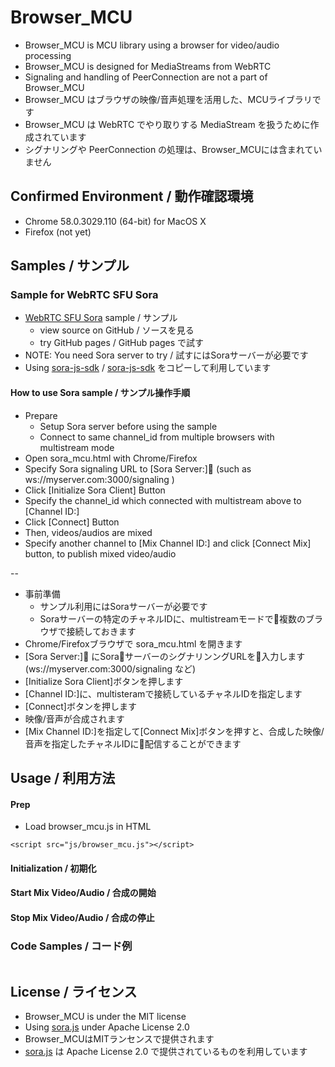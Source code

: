 # Browser_MCU

* Browser_MCU is MCU library using a browser for video/audio processing
* Browser_MCU is designed for MediaStreams from WebRTC
* Signaling and handling of PeerConnection are not a part of Browser_MCU
* Browser_MCU はブラウザの映像/音声処理を活用した、MCUライブラリです
* Browser_MCU は WebRTC でやり取りする MediaStream を扱うために作成されています
* シグナリングや PeerConnection の処理は、Browser_MCUには含まれていません

## Confirmed Environment / 動作確認環境

* Chrome  58.0.3029.110 (64-bit) for MacOS X
* Firefox (not yet)


## Samples / サンプル

### Sample for WebRTC SFU Sora

* [WebRTC SFU Sora](https://sora.shiguredo.jp/) sample / サンプル
  * view source on GitHub / ソースを見る
  * try GitHub pages / GitHub pages で試す
* NOTE: You need Sora server to try /  試すにはSoraサーバーが必要です
* Using [sora-js-sdk](https://github.com/shiguredo/sora-js-sdk)  / [sora-js-sdk](https://github.com/shiguredo/sora-js-sdk) をコピーして利用しています

#### How to use Sora sample / サンプル操作手順

* Prepare
  * Setup Sora server before using the sample
  * Connect to same channel_id from multiple browsers with multistream mode
* Open sora_mcu.html with Chrome/Firefox
* Specify Sora signaling URL to [Sora Server:] (such as ws://myserver.com:3000/signaling )
* Click [Initialize Sora Client] Button
* Specify the channel_id which connected with multistream above to [Channel ID:]
* Click [Connect] Button
* Then, videos/audios are mixed
* Specify another channel to [Mix Channel ID:] and click [Connect Mix] button, to publish mixed video/audio

--

* 事前準備
  * サンプル利用にはSoraサーバーが必要です
  * Soraサーバーの特定のチャネルIDに、multistreamモードで複数のブラウザで接続しておきます
* Chrome/Firefoxブラウザで sora_mcu.html を開きます
* [Sora Server:] にSoraサーバーのシグナリンングURLを入力します(ws://myserver.com:3000/signaling など)
* [Initialize Sora Client]ボタンを押します
* [Channel ID:]に、multisteramで接続しているチャネルIDを指定します
* [Connect]ボタンを押します
* 映像/音声が合成されます
* [Mix Channel ID:]を指定して[Connect Mix]ボタンを押すと、合成した映像/音声を指定したチャネルIDに配信することができます

## Usage / 利用方法

#### Prep

* Load browser_mcu.js in HTML

```
<script src="js/browser_mcu.js"></script>
```

#### Initialization / 初期化

#### Start Mix Video/Audio / 合成の開始
 
#### Stop  Mix Video/Audio / 合成の停止


### Code Samples / コード例

```
```

## License / ライセンス

* Browser_MCU is under the MIT license
* Using [sora.js](https://github.com/shiguredo/sora-js-sdk) under Apache License 2.0 
* Browser_MCUはMITランセンスで提供されます
* [sora.js](https://github.com/shiguredo/sora-js-sdk) は Apache License 2.0 で提供されているものを利用しています



